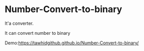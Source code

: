 # Number-Convert-to-binary

It'a converter.   



It can convert number to binary



Demo:https://tawhidgithub.github.io/Number-Convert-to-binary/
